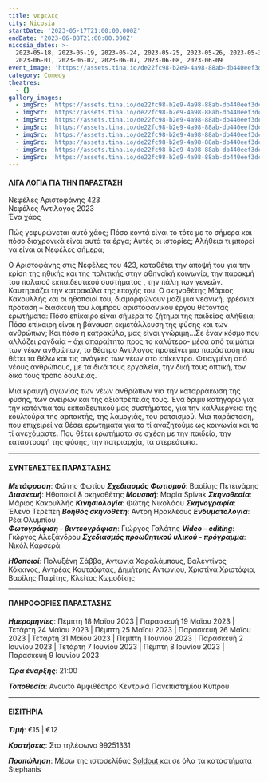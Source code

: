 ```yaml
---
title: νεφελες
city: Nicosia
startDate: '2023-05-17T21:00:00.000Z'
endDate: '2023-06-08T21:00:00.000Z'
nicosia_dates: >-
  2023-05-18, 2023-05-19, 2023-05-24, 2023-05-25, 2023-05-26, 2023-05-31,
  2023-06-01, 2023-06-02, 2023-06-07, 2023-06-08, 2023-06-09
event_image: 'https://assets.tina.io/de22fc98-b2e9-4a98-88ab-db440eef3dc1/Nefeles.jpg'
category: Comedy
theatres:
  - {}
gallery_images:
  - imgSrc: 'https://assets.tina.io/de22fc98-b2e9-4a98-88ab-db440eef3dc1/Nefeles_8.JPG'
  - imgSrc: 'https://assets.tina.io/de22fc98-b2e9-4a98-88ab-db440eef3dc1/Nefeles_7.JPG'
  - imgSrc: 'https://assets.tina.io/de22fc98-b2e9-4a98-88ab-db440eef3dc1/Nefeles_2.jpg'
  - imgSrc: 'https://assets.tina.io/de22fc98-b2e9-4a98-88ab-db440eef3dc1/Nefeles_3.jpg'
  - imgSrc: 'https://assets.tina.io/de22fc98-b2e9-4a98-88ab-db440eef3dc1/Nefeles_4.jpg'
  - imgSrc: 'https://assets.tina.io/de22fc98-b2e9-4a98-88ab-db440eef3dc1/Nefeles_5.jpg'
  - imgSrc: 'https://assets.tina.io/de22fc98-b2e9-4a98-88ab-db440eef3dc1/Nefeles_6.jpg'
  - imgSrc: 'https://assets.tina.io/de22fc98-b2e9-4a98-88ab-db440eef3dc1/Nefeles_1.jpg'
---
```


#### ΛΙΓΑ  ΛΟΓΙΑ ΓΙΑ ΤΗΝ ΠΑΡΑΣΤΑΣΗ

Νεφέλες Αριστοφάνης 423\
Νεφέλες Αντίλογος 2023\
Ένα χάος

Πώς γεφυρώνεται αυτό χάος; Πόσο κοντά είναι το τότε με το σήμερα και πόσο διαχρονικά είναι αυτά τα έργα; Αυτές οι ιστορίες; Αλήθεια τι μπορεί να είναι οι Νεφέλες σήμερα;

Ο Αριστοφάνης στις Νεφέλες του 423, καταθέτει την άποψή του για την κρίση της ηθικής και της πολιτικής στην αθηναϊκή κοινωνία, την παρακμή του παλαιού εκπαιδευτικού συστήματος , την πάλη των γενεών. Καυτηριάζει την κατρακύλα της εποχής του. Ο σκηνοθέτης Μάριος Κακουλλής και οι ηθοποιοί του, διαμορφώνουν μαζί μια νεανική, φρέσκια πρόταση – διασκευή του λαμπρού αριστοφανικού έργου θέτοντας ερωτήματα: Πόσο επίκαιρο είναι σήμερα το ζήτημα της παιδείας αλήθεια; Πόσο επίκαιρη είναι η βάναυση εκμετάλλευση της φύσης και των ανθρώπων; Και πόσο η κατρακύλα, μας είναι γνώριμη...Σε έναν κόσμο που αλλάζει ραγδαία – όχι απαραίτητα προς το καλύτερο- μέσα από τα μάτια των νέων ανθρώπων, το θέατρο Αντίλογος προτείνει μια παράσταση που θέτει τα θέλω και τις ανάγκες των νέων στο επίκεντρο. Φτιαγμένη από νέους ανθρώπους, με τα δικά τους εργαλεία, την δική τους οπτική, τον δικό τους τρόπο δουλειάς.

Μια κραυγή αγωνίας των νέων ανθρώπων για την καταρράκωση της φύσης, των ονείρων και της αξιοπρέπειάς τους. Ένα δριμύ κατηγορώ για την κατάντια του εκπαιδευτικού μας συστήματος, για την καλλιέργεια της κουλτούρα της αρπακτής, της λαμογιάς, του ρατσισμού. Μια παράσταση, που επιχειρεί να θέσει ερωτήματα για το τί αναζητούμε ως κοινωνία και το τί ανεχόμαστε. Που θέτει ερωτήματα σε σχέση με την παιδεία, την καταστροφή της φύσης, την πατριαρχία, τα στερεότυπα.

***

#### ΣΥΝΤΕΛΕΣΤΕΣ ΠΑΡΑΣΤΑΣΗΣ

***Μετάφραση***: Φώτης Φωτίου
***Σχεδιασμός Φωτισμού***: Βασίλης Πετεινάρης
***Διασκευή***: Ηθοποιοί & σκηνοθέτης
***Μουσική***: Μαρία Spivak
***Σκηνοθεσία***: Μάριος Κακουλλής
***Κινησιολογία***: Φώτης Νικολάου
***Σκηνογραφία***: Έλενα Τερέπεη
***Βοηθός σκηνοθέτη***: Άντρη Ηρακλέους
***Ενδυματολογία***: Ρέα Ολυμπίου\
***Φωτογράφιση - βιντεογράφιση***: Γιώργος Γαλάτης
***Video – editing***: Γιώργος Αλεξάνδρου
***Σχεδιασμός προωθητικού υλικού - πρόγραμμα***: Νικόλ Καρσερά

***Ηθοποιοί***: Πολυξένη Σάββα, Αντωνία Χαραλάμπους, Βαλεντίνος Κόκκινος, Αντρέας Κουτσόφτας, Δημήτρης Αντωνίου, Χριστίνα Χριστόφια, Βασίλης Παφίτης, Κλείτος Κωμοδίκης

***

#### ΠΛΗΡΟΦΟΡΙΕΣ ΠΑΡΑΣΤΑΣΗΣ

***Ημερομηνίες***: Πέμπτη 18 Μαϊου 2023 | Παρασκευή 19 Μαϊου 2023 | Τετάρτη 24 Μαϊου 2023 | Πέμπτη 25 Μαϊου 2023 | Παρασκευή 26 Μαϊου 2023 | Τετάρτη 31 Μαϊου 2023 | Πέμπτη 1 Ιουνίου 2023 | Παρασκευή 2 Ιουνίου 2023 | Τετάρτη 7 Ιουνίου 2023 | Πέμπτη 8 Ιουνίου 2023 | Παρασκευή 9 Ιουνίου 2023

***Ώρα έναρξης***: 21:00

***Τοποθεσία***: Ανοικτό Αμφιθέατρο Κεντρικά Πανεπιστημίου Κύπρου

***

#### ΕΙΣΙΤΗΡΙΑ

***Τιμή***: €15 | €12

***Κρατήσεις***: Στο τηλέφωνο 99251331

***Προπώληση***: Μέσω της ιστοσελίδας [Soldout ](https://www.soldoutticketbox.com/the-clouds-by-aristophanes-theatro-antilogos-2023/?lang=el "")και σε όλα τα καταστήματα Stephanis
